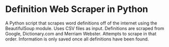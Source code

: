 # Definition Web Scraper in Python
 A Python script that scrapes word definitions off of the internet using the BeautifulSoup module. Uses CSV files as input. Definitions are scraped from Google, Dictionary.com and Merriam Webster. Attempts to scrape in that order. Information is only saved once all definitions have been found.
